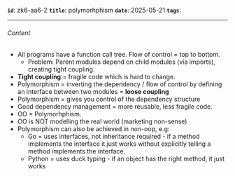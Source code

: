 **`id`**: zk6-aa6-2 **`title`**: polymorhphism **`date`**: 2025-05-21 **`tags`**:

---

###### Content

-   All programs have a function call tree. Flow of control = top to bottom.
    -   Problem: Parent modules depend on child modules (via imports), creating tight coupling.
-   **Tight coupling** = fragile code which is hard to change.
-   Polymorphism = inverting the dependency / flow of control by defining an interface between two modules = **loose coupling**
-   Polymorphism = gives you control of the dependency structure
-   Good dependency management = more reusable, less fragile code.
-   OO = Polymorhphism.
-   OO is NOT modelling the real world (marketing non-sense)
-   Polymorphism can also be achieved in non-oop, e.g:
    -   Go = uses interfaces, not inheritance required - if a method implements the interface it just works without explicitly telling a method implements the interface.
    -   Python = uses duck typing - if an object has the right method, it just works

